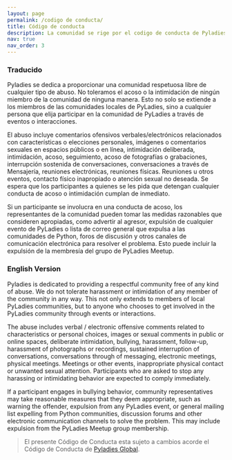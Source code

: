 ```yaml
---
layout: page
permalink: /codigo de conducta/
title: Código de conducta
description: La comunidad se rige por el codigo de conducta de Pyladies.
nav: true
nav_order: 3
---
```


### Traducido

Pyladies se dedica a proporcionar una comunidad respetuosa libre de cualquier tipo de abuso. No toleramos el acoso o la intimidación de ningún miembro de la comunidad de ninguna manera. Esto no solo se extiende a los miembros de las comunidades locales de PyLadies, sino a cualquier persona que elija participar en la comunidad de PyLadies a través de eventos o interacciones.

El abuso incluye comentarios ofensivos verbales/electrónicos relacionados con características o elecciones personales, imágenes o comentarios sexuales en espacios públicos o en línea, intimidación deliberada, intimidación, acoso, seguimiento, acoso de fotografías o grabaciones, interrupción sostenida de conversaciones, conversaciones a través de Mensajería, reuniones electrónicas, reuniones físicas. Reuniones u otros eventos, contacto físico inapropiado o atención sexual no deseada. Se espera que los participantes a quienes se les pida que detengan cualquier conducta de acoso o intimidación cumplan de inmediato.

Si un participante se involucra en una conducta de acoso, los representantes de la comunidad pueden tomar las medidas razonables que consideren apropiadas, como advertir al agresor, expulsión de cualquier evento de PyLadies o lista de correo general que expulsa a las comunidades de Python, foros de discusión y otros canales de comunicación electrónica para resolver el problema. Esto puede incluir la expulsión de la membresía del grupo de PyLadies Meetup.


### English Version

Pyladies is dedicated to providing a respectful community free of any kind of abuse. We do not tolerate harassment or intimidation of any member of the community in any way. This not only extends to members of local PyLadies communities, but to anyone who chooses to get involved in the PyLadies community through events or interactions.

The abuse includes verbal / electronic offensive comments related to characteristics or personal choices, images or sexual comments in public or online spaces, deliberate intimidation, bullying, harassment, follow-up, harassment of photographs or recordings, sustained interruption of conversations, conversations through of messaging, electronic meetings, physical meetings. Meetings or other events, inappropriate physical contact or unwanted sexual attention. Participants who are asked to stop any harassing or intimidating behavior are expected to comply immediately.

If a participant engages in bullying behavior, community representatives may take reasonable measures that they deem appropriate, such as warning the offender, expulsion from any PyLadies event, or general mailing list expelling from Python communities, discussion forums and other electronic communication channels to solve the problem. This may include expulsion from the PyLadies Meetup group membership.

> El presente Código de Conducta esta sujeto a cambios acorde el Código de Conducta de [Pyladies Global](https://pyladies.com/CodeOfConduct/).
